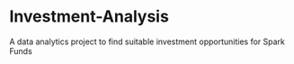 # Investment-Analysis
A data analytics project to find suitable investment opportunities for Spark Funds
